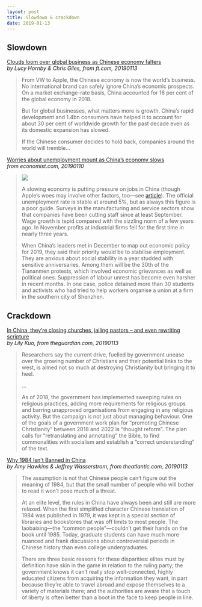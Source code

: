 ```yaml
---
layout: post
title: Slowdown & crackdown
date: 2019-01-13
---
```


## Slowdown

[Clouds loom over global business as Chinese economy falters](https://www.ft.com/content/32576258-1651-11e9-9e64-d150b3105d21) <br> *by Lucy Hornby & Chris Giles, from ft.com, 20190113*

> From VW to Apple, the Chinese economy is now the world’s business. No international brand can safely ignore China’s economic prospects. On a market exchange-rate basis, China accounted for 16 per cent of the global economy in 2018.
>
> But for global businesses, what matters more is growth. China’s rapid development and 1.4bn consumers have helped it to account for about 30 per cent of worldwide growth for the past decade even as its domestic expansion has slowed.
>
> If the Chinese consumer decides to hold back, companies around the world will tremble...

[Worries about unemployment mount as China’s economy slows](https://www.economist.com/china/2019/01/12/worries-about-unemployment-mount-as-chinas-economy-slows?fsrc=rss) <br> *from economist.com, 20190110*

> ![](https://www.economist.com/sites/default/files/imagecache/640-width/20190112_CNC148.png)
>
> A slowing economy is putting pressure on jobs in China (though Apple’s woes may involve other factors, too—see [article](https://www.economist.com/node/21756851)). The official unemployment rate is stable at around 5%, but as always this figure is a poor guide. Surveys in the manufacturing and service sectors show that companies have been cutting staff since at least September. Wage growth is tepid compared with the sizzling norm of a few years ago. In November profits at industrial firms fell for the first time in nearly three years.
>
> When China’s leaders met in December to map out economic policy for 2019, they said their priority would be to stabilise employment. They are anxious about social stability in a year studded with sensitive anniversaries. Among them will be the 30th of the Tiananmen protests, which involved economic grievances as well as political ones. Suppression of labour unrest has become even harsher in recent months. In one case, police detained more than 30 students and activists who had tried to help workers organise a union at a firm in the southern city of Shenzhen.

## Crackdown

[In China, they’re closing churches, jailing pastors – and even rewriting scripture](https://www.theguardian.com/world/2019/jan/13/china-christians-religious-persecution-translation-bible) <br> *by Lily Kuo, from theguardian.com, 20190113*

> Researchers say the current drive, fuelled by government unease over the growing number of Christians and their potential links to the west, is aimed not so much at destroying Christianity but bringing it to heel.
>
> ...
>
> As of 2018, the government has implemented sweeping rules on religious practices, adding more requirements for religious groups and barring unapproved organisations from engaging in any religious activity. But the campaign is not just about managing behaviour. One of the goals of a government work plan for “promoting Chinese Christianity” between 2018 and 2022 is “thought reform”. The plan calls for “retranslating and annotating” the Bible, to find commonalities with socialism and establish a “correct understanding” of the text.

[Why 1984 Isn't Banned in China](https://www.theatlantic.com/ideas/archive/2019/01/why-1984-and-animal-farm-arent-banned-china/580156/) <br> *by Amy Hawkins & Jeffrey Wasserstrom, from theatlantic.com, 20190113*

> The assumption is not that Chinese people can’t figure out the meaning of 1984, but that the small number of people who will bother to read it won’t pose much of a threat.
>
> At an elite level, the rules in China have always been and still are more relaxed. When the first simplified character Chinese translation of 1984 was published in 1979, it was kept in a special section of libraries and bookstores that was off limits to most people. The laobaixing—the “common people”—couldn’t get their hands on the book until 1985. Today, graduate students can have much more nuanced and frank discussions about controversial periods in Chinese history than even college undergraduates.
>
> There are three basic reasons for these disparities: elites must by definition have skin in the game in relation to the ruling party; the government knows it can’t really stop well-connected, highly educated citizens from acquiring the information they want, in part because they’re able to travel abroad and expose themselves to a variety of materials there; and the authorities are aware that a touch of liberty is often better than a boot in the face to keep people in line.